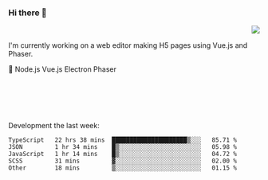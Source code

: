 ### Hi there 👋

<img align="right" src="https://github-readme-stats.vercel.app/api?username=jasonpanggo"/>

<br>
<p align="left">
I'm currently working on a web editor making H5 pages using Vue.js and Phaser.
</p>
<p align="left">
📖 Node.js Vue.js Electron Phaser
</p>
<br>
<br>
<br>
<br>

Development the last week:
<!--START_SECTION:waka-->

```text
TypeScript   22 hrs 38 mins  █████████████████████▒░░░   85.71 %
JSON         1 hr 34 mins    █▒░░░░░░░░░░░░░░░░░░░░░░░   05.98 %
JavaScript   1 hr 14 mins    █▒░░░░░░░░░░░░░░░░░░░░░░░   04.72 %
SCSS         31 mins         ▓░░░░░░░░░░░░░░░░░░░░░░░░   02.00 %
Other        18 mins         ▒░░░░░░░░░░░░░░░░░░░░░░░░   01.15 %
```

<!--END_SECTION:waka-->

<!--
**JASONPANGGO/jasonpanggo** is a ✨ _special_ ✨ repository because its `README.md` (this file) appears on your GitHub profile.

Here are some ideas to get you started:

- 🔭 I’m currently working on ...
- 🌱 I’m currently learning ...
- 👯 I’m looking to collaborate on ...
- 🤔 I’m looking for help with ...
- 💬 Ask me about ...
- 📫 How to reach me: ...
- 😄 Pronouns: ...
- ⚡ Fun fact: ...
-->
